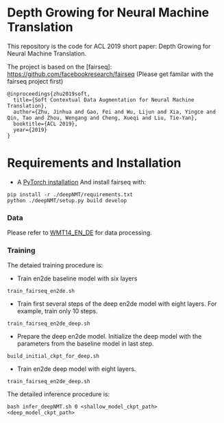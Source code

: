 # Depth Growing for Neural Machine Translation
This repository is the code for ACL 2019 short paper: Depth Growing for Neural Machine Translation.

The project is based on the [fairseq]: https://github.com/facebookresearch/fairseq
(Please get familar with the fairseq project first)


```
@inproceedings{zhu2019soft,
  title={Soft Contextual Data Augmentation for Neural Machine Translation},
  author={Zhu, Jinhua and Gao, Fei and Wu, Lijun and Xia, Yingce and Qin, Tao and Zhou, Wengang and Cheng, Xueqi and Liu, Tie-Yan},
  booktitle={ACL 2019},
  year={2019}
}
```


# Requirements and Installation
* A [PyTorch installation](http://pytorch.org/)
And install fairseq with:
```
pip install -r ./deepNMT/requirements.txt
python ./deepNMT/setup.py build develop
```

### Data
Please refer to [WMT14_EN_DE](https://github.com/pytorch/fairseq/blob/v0.6.0/examples/translation/prepare-wmt14en2de.sh) for data processing.

### Training
The detaied training procedure is:
* Train en2de baseline model with six layers 
```
train_fairseq_en2de.sh
```
* Train first several steps of the deep en2de model with eight layers. For example, train only 10 steps.
```
train_fairseq_en2de_deep.sh
```
* Prepare the deep en2de model. Initialize the deep model with the parameters from the baseline model in last step.
```
build_initial_ckpt_for_deep.sh
```
* Train en2de deep model with eight layers.
```
train_fairseq_en2de_deep.sh
```

The detailed inference procedure is:
```
bash infer_deepNMT.sh 0 <shallow_model_ckpt_path>  <deep_model_ckpt_path>
```

